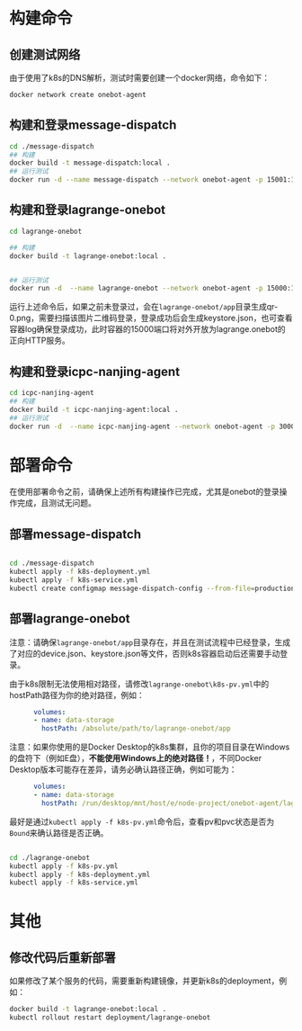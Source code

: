 # 构建命令

## 创建测试网络

由于使用了k8s的DNS解析，测试时需要创建一个docker网络，命令如下：
```bash
docker network create onebot-agent
```

## 构建和登录message-dispatch

```bash
cd ./message-dispatch
## 构建
docker build -t message-dispatch:local .
## 运行测试
docker run -d --name message-dispatch --network onebot-agent -p 15001:15001 -v ./config:/app/config message-dispatch:local
```

## 构建和登录lagrange-onebot

```bash
cd lagrange-onebot

## 构建
docker build -t lagrange-onebot:local . 


## 运行测试
docker run -d  --name lagrange-onebot --network onebot-agent -p 15000:15000  -v ./app:/app/ lagrange-onebot:local 
```
运行上述命令后，如果之前未登录过，会在`lagrange-onebot/app`目录生成qr-0.png，需要扫描该图片二维码登录，登录成功后会生成keystore.json，也可查看容器log确保登录成功，此时容器的15000端口将对外开放为lagrange.onebot的正向HTTP服务。

## 构建和登录icpc-nanjing-agent

```bash
cd icpc-nanjing-agent
## 构建
docker build -t icpc-nanjing-agent:local .
## 运行测试
docker run -d  --name icpc-nanjing-agent --network onebot-agent -p 3000:3000  -v ./config:/app/config icpc-nanjing-agent:local 
```



# 部署命令

在使用部署命令之前，请确保上述所有构建操作已完成，尤其是onebot的登录操作完成，且测试无问题。

## 部署message-dispatch

```bash

cd ./message-dispatch
kubectl apply -f k8s-deployment.yml
kubectl apply -f k8s-service.yml
kubectl create configmap message-dispatch-config --from-file=production.yml=config/production.yml
```


## 部署lagrange-onebot

注意：请确保`lagrange-onebot/app`目录存在，并且在测试流程中已经登录，生成了对应的device.json、keystore.json等文件，否则k8s容器启动后还需要手动登录。

由于k8s限制无法使用相对路径，请修改`lagrange-onebot\k8s-pv.yml`中的hostPath路径为你的绝对路径，例如：

```yaml
      volumes:
      - name: data-storage
        hostPath: /absolute/path/to/lagrange-onebot/app
```

注意：如果你使用的是Docker Desktop的k8s集群，且你的项目目录在Windows的盘符下（例如E盘），**不能使用Windows上的绝对路径！**，不同Docker Desktop版本可能存在差异，请务必确认路径正确，例如可能为：

```yaml
      volumes:
      - name: data-storage
        hostPath: /run/desktop/mnt/host/e/node-project/onebot-agent/lagrange-onebot/app
```

最好是通过`kubectl apply -f k8s-pv.yml`命令后，查看pv和pvc状态是否为`Bound`来确认路径是否正确。

```bash

cd ./lagrange-onebot
kubectl apply -f k8s-pv.yml
kubectl apply -f k8s-deployment.yml
kubectl apply -f k8s-service.yml
```


# 其他

## 修改代码后重新部署

如果修改了某个服务的代码，需要重新构建镜像，并更新k8s的deployment，例如：

```bash
docker build -t lagrange-onebot:local .
kubectl rollout restart deployment/lagrange-onebot
```